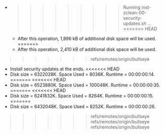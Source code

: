* >>>>>>>>> Running inst-zclean-00-security-updates.sh ...
<<<<<<< HEAD
  * After this operation, 1,896 kB of additional disk space will be used.
=======
  * After this operation, 2,410 kB of additional disk space will be used.
>>>>>>> refs/remotes/origin/bullseye
  * Install security updates at the ends.
<<<<<<< HEAD
  * Disk size = 6322028K. Space Used = 8036K. Runtime = 00:00:00:14.
=======
<<<<<<< HEAD
  * Disk size = 6523880K. Space Used = 100048K. Runtime = 00:00:00:35.
=======
<<<<<<< HEAD
  * Disk size = 6241832K. Space Used = 8264K. Runtime = 00:00:00:15.
=======
  * Disk size = 6432048K. Space Used = 8252K. Runtime = 00:00:00:26.
>>>>>>> refs/remotes/origin/bullseye
>>>>>>> refs/remotes/origin/bullseye
>>>>>>> refs/remotes/origin/bullseye
